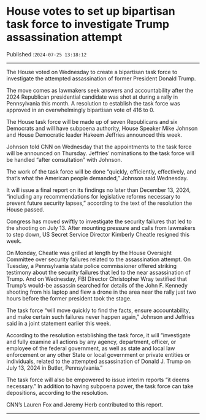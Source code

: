 # House votes to set up bipartisan task force to investigate Trump assassination attempt

Published :`2024-07-25 13:18:12`

---

The House voted on Wednesday to create a bipartisan task force to investigate the attempted assassination of former President Donald Trump.

The move comes as lawmakers seek answers and accountability after the 2024 Republican presidential candidate was shot at during a rally in Pennsylvania this month. A resolution to establish the task force was approved in an overwhelmingly bipartisan vote of 416 to 0.

The House task force will be made up of seven Republicans and six Democrats and will have subpoena authority, House Speaker Mike Johnson and House Democratic leader Hakeem Jeffries announced this week.

Johnson told CNN on Wednesday that the appointments to the task force will be announced on Thursday. Jeffries’ nominations to the task force will be handled “after consultation” with Johnson.

The work of the task force will be done “quickly, efficiently, effectively, and that’s what the American people demanded,” Johnson said Wednesday.

It will issue a final report on its findings no later than December 13, 2024, “including any recommendations for legislative reforms necessary to prevent future security lapses,” according to the text of the resolution the House passed.

Congress has moved swiftly to investigate the security failures that led to the shooting on July 13. After mounting pressure and calls from lawmakers to step down, US Secret Service Director Kimberly Cheatle resigned this week.

On Monday, Cheatle was grilled at length by the House Oversight Committee over security failures related to the assassination attempt. On Tuesday, a Pennsylvania state police commissioner offered striking testimony about the security failures that led to the near assassination of Trump. And on Wednesday, FBI Director Christopher Wray testified that Trump’s would-be assassin searched for details of the John F. Kennedy shooting from his laptop and flew a drone in the area near the rally just two hours before the former president took the stage.

The task force “will move quickly to find the facts, ensure accountability, and make certain such failures never happen again,” Johnson and Jeffries said in a joint statement earlier this week.

According to the resolution establishing the task force, it will “investigate and fully examine all actions by any agency, department, officer, or employee of the federal government, as well as state and local law enforcement or any other State or local government or private entities or individuals, related to the attempted assassination of Donald J. Trump on July 13, 2024 in Butler, Pennsylvania.”

The task force will also be empowered to issue interim reports “it deems necessary.” In addition to having subpoena power, the task force can take depositions, according to the resolution.

CNN’s Lauren Fox and Jeremy Herb contributed to this report.

---

